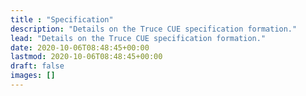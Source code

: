 ```yaml
---
title : "Specification"
description: "Details on the Truce CUE specification formation."
lead: "Details on the Truce CUE specification formation."
date: 2020-10-06T08:48:45+00:00
lastmod: 2020-10-06T08:48:45+00:00
draft: false
images: []
---
```

